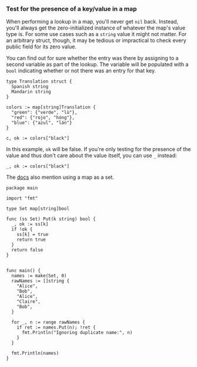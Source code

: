 ### Test for the presence of a key/value in a map

When performing a lookup in a map, you'll never get `nil` back. Instead, you'll always get the zero-initialized instance of whatever the map's value type is. For some use cases such as a `string` value it might not matter. For an arbitrary struct, though, it may be tedious or impractical to check every public field for its zero value.

You can find out for sure whether the entry was there by assigning to a second variable as part of the lookup. The variable will be populated with a `bool` indicating whether or not there was an entry for that key.

~~~~
type Translation struct {
  Spanish string
  Mandarin string
}

colors := map[string]Translation {
  "green": {"verde", "lù"},
  "red": {"rojo", "hóng"},
  "blue": {"azul", "lán"}
}

c, ok := colors["black"]
~~~~

In this example, `ok` will be false. If you're only testing for the presence of the value and thus don't care about the value itself, you can use `_` instead:

~~~~
_, ok := colors["black"]
~~~~

The [docs](http://weekly.golang.org/doc/effective_go.html#maps) also mention using a map as a set.

~~~~
package main

import "fmt"

type Set map[string]bool

func (ss Set) Put(k string) bool {
  _, ok := ss[k]
  if !ok {
    ss[k] = true
    return true
  }
  return false
}


func main() {
  names := make(Set, 0)
  rawNames := []string {
    "Alice",
    "Bob",
    "Alice",
    "Claire",
    "Bob",
  }

  for _, n := range rawNames {
    if ret := names.Put(n); !ret {
      fmt.Println("Ignoring duplicate name:", n)
    }
  }

  fmt.Println(names)
}
~~~~
[ego]: http://golang.org/doc/effective_go.html